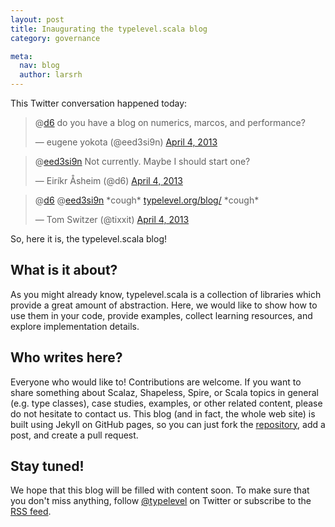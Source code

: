 ```yaml
---
layout: post
title: Inaugurating the typelevel.scala blog
category: governance

meta:
  nav: blog
  author: larsrh
---
```


This Twitter conversation happened today:

<div>
  <blockquote><p>@<a href="https://twitter.com/d6">d6</a> do you have a blog on numerics, marcos, and performance?</p>&mdash; eugene yokota (@eed3si9n) <a href="https://twitter.com/eed3si9n/status/319711014620897280">April 4, 2013</a></blockquote>
  <blockquote><p>@<a href="https://twitter.com/eed3si9n">eed3si9n</a> Not currently. Maybe I should start one?</p>&mdash; Eiríkr Åsheim (@d6) <a href="https://twitter.com/d6/status/319804225607585794">April 4, 2013</a></blockquote>
  <blockquote><p>@<a href="https://twitter.com/d6">d6</a> @<a href="https://twitter.com/eed3si9n">eed3si9n</a> *cough* <a href="http://t.co/07ye9z78Qc" title="http://typelevel.org/blog/">typelevel.org/blog/</a> *cough*</p>&mdash; Tom Switzer (@tixxit) <a href="https://twitter.com/tixxit/status/319805809586495489">April 4, 2013</a></blockquote>
</div>

So, here it is, the typelevel.scala blog!

What is it about?
-----------------

As you might already know, typelevel.scala is a collection of libraries which provide a great amount of abstraction.
Here, we would like to show how to use them in your code, provide examples, collect learning resources, and explore implementation details.

Who writes here?
----------------

Everyone who would like to! Contributions are welcome.
If you want to share something about Scalaz, Shapeless, Spire, or Scala topics in general (e.g. type classes), case studies, examples, or other related content, please do not hesitate to contact us.
This blog (and in fact, the whole web site) is built using Jekyll on GitHub pages, so you can just fork the <a href="https://github.com/typelevel/typelevel.github.com">repository</a>, add a post, and create a pull request.

Stay tuned!
-----------

We hope that this blog will be filled with content soon.
To make sure that you don't miss anything, follow <a href="https://twitter.com/typelevel">@typelevel</a> on Twitter or subscribe to the <a href="/blog/feed.rss">RSS feed</a>.
